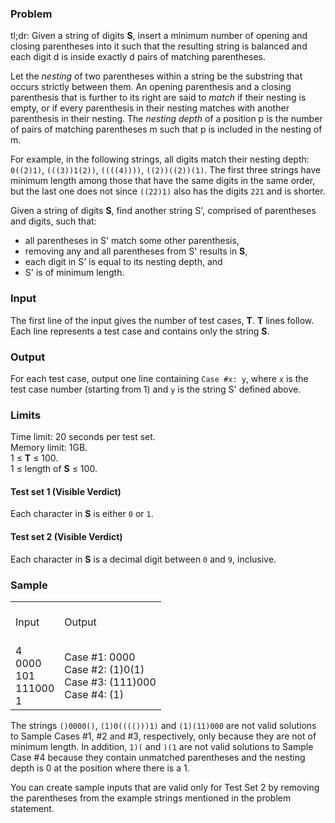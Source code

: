 <div class="problem-statement-string">
  <h3>Problem</h3>
  <p>
    tl;dr: Given a string of digits <b>S</b>, insert a minimum number of opening
    and closing parentheses into it such that the resulting string is balanced and
    each digit d is inside exactly d pairs of matching parentheses.
  </p>
  <p>
    Let the <i>nesting</i> of two parentheses within a string be the substring
    that occurs strictly between them. An opening parenthesis and a closing
    parenthesis that is further to its right are said to <i>match</i> if their
    nesting is empty, or if every parenthesis in their nesting matches with
    another parenthesis in their nesting. The <i>nesting depth</i> of a position
    p is the number of pairs of matching parentheses m such that p is included in
    the nesting of m.
  </p>
  <p>
    For example, in the following strings, all digits match their nesting
    depth: <code>0((2)1)</code>, <code>(((3))1(2))</code>, <code>((((4))))</code>,
    <code>((2))((2))(1)</code>. The first three strings have minimum length among
    those that have the same digits in the same order, but the last one does not
    since <code>((22)1)</code> also has the digits <code>221</code> and is
    shorter.
  </p>
  <p>
    Given a string of digits <b>S</b>, find another string S',
    comprised of parentheses and digits, such that:
    <ul>
      <li>all parentheses in S' match some other parenthesis,</li>
      <li>removing any and all parentheses from S' results in <b>S</b>,</li>
      <li>each digit in S' is equal to its nesting depth, and</li>
      <li>S' is of minimum length.</li>
    </ul>
  </p>
  <h3>Input</h3>
  <p>
    The first line of the input gives the number of test cases, <b>T</b>.
    <b>T</b> lines follow. Each line represents a test case and contains only the
    string <b>S</b>.
  </p>
  <h3>Output</h3>
  <p>
    For each test case, output one line containing <code>Case #x: y</code>, where
    <code>x</code> is the test case number (starting from 1) and <code>y</code>
    is the string S' defined above.
  </p>
  <h3>Limits</h3>
  <p>
    Time limit: 20 seconds per test set.<br>
    Memory limit: 1GB.<br>
    1 ≤ <b>T</b> ≤ 100.<br>
    1 ≤ length of <b>S</b> ≤ 100.<br></p>
  <h4>Test set 1 (Visible Verdict)</h4>
  <p>
    Each character in <b>S</b> is either <code>0</code> or <code>1</code>.<br></p>
  <h4>Test set 2 (Visible Verdict)</h4>
  <p>
    Each character in <b>S</b> is a decimal digit between <code>0</code> and
    <code>9</code>, inclusive.<br></p>
  <h3>Sample</h3>
  <div class="problem-io-wrapper">
    <table>
      <tr>
        <td><br> <span class="io-table-header">Input</span> <br>&nbsp;
        </td>
        <td><br> <span class="io-table-header">Output</span> <br>&nbsp;
        </td>
      </tr>
      <tr>
        <td>
          4
          <br />
          0000
          <br />
          101
          <br />
          111000
          <br />
          1
        </td>
        <td>
          Case #1: 0000
          <br />
          Case #2: (1)0(1)
          <br />
          Case #3: (111)000
          <br />
          Case #4: (1)
        </td>
      </tr>
    </table>
  </div>
  <p>
    The strings <code>()0000()</code>, <code>(1)0(((()))1)</code> and
    <code>(1)(11)000</code> are not valid solutions to Sample Cases #1, #2 and
    #3, respectively, only because they are not of minimum length. In addition,
    <code>1)(</code> and <code>)(1</code> are not valid solutions to Sample Case
    #4 because they contain unmatched parentheses and the nesting depth is 0
    at the position where there is a 1.
  </p>
  <p>
    You can create sample inputs that are valid only for Test Set 2 by removing
    the parentheses from the example strings mentioned in the problem statement.
  </p>
</div>
